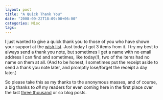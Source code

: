 ```yaml
---
layout: post
title: "A Quick Thank You"
date: "2008-09-22T18:09:00+06:00"
categories: Misc 
tags: 
---
```


I just wanted to give a quick thank you to those of you who have shown your support at the <a href="http://www.amazon.com/o/registry/2TCL1D08EZEYE">wish list</a>. Just today I got 3 items from it. I try my best to always send a thank you note, but sometimes I get a name with no email address I can find and sometimes, like today(!), two of the items had no name on them at all. (And to be honest, I sometimes put the receipt aside to send a thank you note later, and promptly lose/forget the receipt a day later.) 

So please take this as my thanks to the anonymous masses, and of course, a big thanks to <i>all</i> my readers for even coming here in the first place over the last <a href="http://www.raymondcamden.com/stats.cfm">three thousand</a> or so blog posts.
